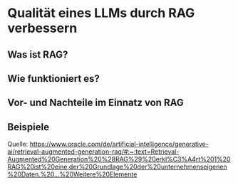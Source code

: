 # Qualität eines LLMs durch RAG verbessern

## Was ist RAG?

## Wie funktioniert es?


## Vor- und Nachteile im Einnatz von RAG

## Beispiele

Quelle: https://www.oracle.com/de/artificial-intelligence/generative-ai/retrieval-augmented-generation-rag/#:~:text=Retrieval-Augmented%20Generation%20%28RAG%29%20erkl%C3%A4rt%201%20RAG%20ist%20eine,der%20Grundlage%20der%20unternehmenseigenen%20Daten.%20...%20Weitere%20Elemente 
